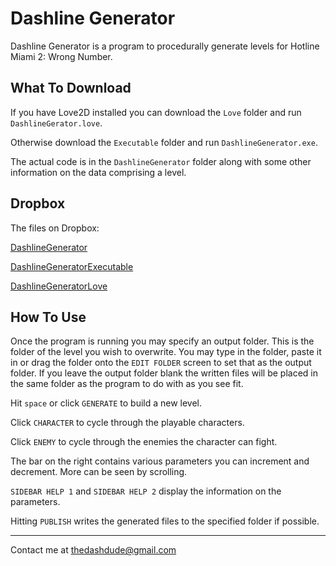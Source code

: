 # Dashline Generator
Dashline Generator is a program to procedurally generate levels for Hotline Miami 2: Wrong Number.

What To Download
---
If you have Love2D installed you can download the `Love` folder and run `DashlineGerator.love`.

Otherwise download the `Executable` folder and run `DashlineGenerator.exe`.

The actual code is in the `DashlineGenerator` folder along with some other information on the data comprising a level.

Dropbox
--
The files on Dropbox:

[DashlineGenerator](https://www.dropbox.com/s/vboahf3pm249hxw/DashlineGenerator1.1Source.zip?dl=0)

[DashlineGeneratorExecutable](https://www.dropbox.com/s/tdxuvke9f6vi1uc/DashlineGenerator1.1Exe.zip?dl=0)

[DashlineGeneratorLove](https://www.dropbox.com/s/1dvw7r4gi7ekej0/DashlineGenerator1.1Love.zip?dl=0)


How To Use
---
Once the program is running you may specify an output folder. This is the folder of the level you wish to overwrite. You may type in the folder, paste it in or drag the folder onto the `EDIT FOLDER` screen to set that as the output folder. If you leave the output folder blank the written files will be placed in the same folder as the program to do with as you see fit.


Hit `space` or click `GENERATE` to build a new level.

Click `CHARACTER` to cycle through the playable characters.

Click `ENEMY` to cycle through the enemies the character can fight.

The bar on the right contains various parameters you can increment and decrement. More can be seen by scrolling.

`SIDEBAR HELP 1` and `SIDEBAR HELP 2` display the information on the parameters.

Hitting `PUBLISH` writes the generated files to the specified folder if possible.


---
Contact me at thedashdude@gmail.com
